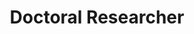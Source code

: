 ---
collection: industry
permalink: /industry/2021-bmw
company: "BMW Group"
location: "Munich"
title: "Doctoral Researcher"
dates: "Apr, 2021 - Current"
excerpt: "
- Conduct research at BMW while also working towards a Doctoral Degree from Technical University Munich\n
- Develop Active Learning methods for Autonomous Driving tasks to increase efficiency of data selection process\n
- Collaborate with other PhD students in the team and supervise master thesis students\n
"
---
